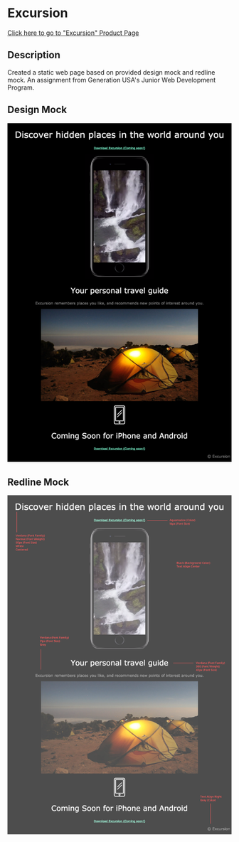 # Excursion

[Click here to go to "Excursion" Product Page](https://richardkentng.github.io/excursion)

## Description

Created a static web page based on provided design mock and redline mock.
An assignment from Generation USA's Junior Web Development Program.

## Design Mock

![design mock](./resources/images/design-mock.png)

## Redline Mock

![redline mock](./resources/images/redline-mock.png)
